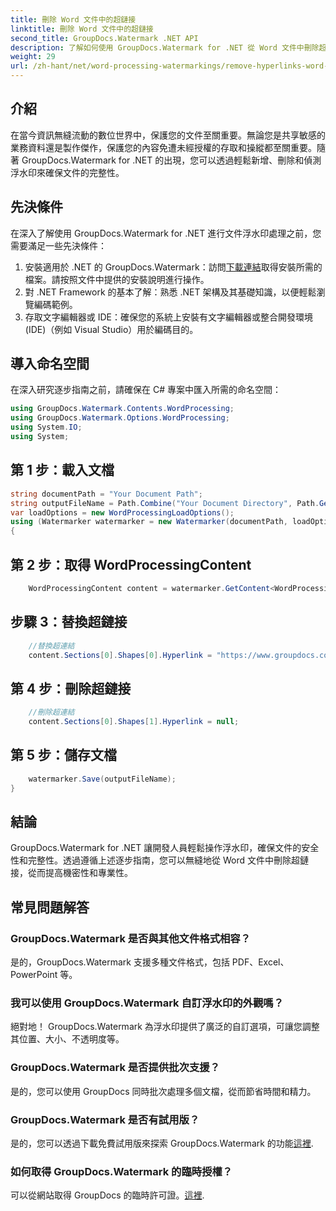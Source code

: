 ```yaml
---
title: 刪除 Word 文件中的超鏈接
linktitle: 刪除 Word 文件中的超鏈接
second_title: GroupDocs.Watermark .NET API
description: 了解如何使用 GroupDocs.Watermark for .NET 從 Word 文件中刪除超連結。輕鬆增強文件安全性。
weight: 29
url: /zh-hant/net/word-processing-watermarkings/remove-hyperlinks-word-docs/
---
```

## 介紹
在當今資訊無縫流動的數位世界中，保護您的文件至關重要。無論您是共享敏感的業務資料還是製作傑作，保護您的內容免遭未經授權的存取和操縱都至關重要。隨著 GroupDocs.Watermark for .NET 的出現，您可以透過輕鬆新增、刪除和偵測浮水印來確保文件的完整性。
## 先決條件
在深入了解使用 GroupDocs.Watermark for .NET 進行文件浮水印處理之前，您需要滿足一些先決條件：
1. 安裝適用於 .NET 的 GroupDocs.Watermark：訪問[下載連結](https://releases.groupdocs.com/Watermark/net/)取得安裝所需的檔案。請按照文件中提供的安裝說明進行操作。
2. 對 .NET Framework 的基本了解：熟悉 .NET 架構及其基礎知識，以便輕鬆瀏覽編碼範例。
3. 存取文字編輯器或 IDE：確保您的系統上安裝有文字編輯器或整合開發環境 (IDE)（例如 Visual Studio）用於編碼目的。

## 導入命名空間
在深入研究逐步指南之前，請確保在 C# 專案中匯入所需的命名空間：
```csharp
using GroupDocs.Watermark.Contents.WordProcessing;
using GroupDocs.Watermark.Options.WordProcessing;
using System.IO;
using System;
```
## 第 1 步：載入文檔
```csharp
string documentPath = "Your Document Path";
string outputFileName = Path.Combine("Your Document Directory", Path.GetFileName(documentPath));
var loadOptions = new WordProcessingLoadOptions();
using (Watermarker watermarker = new Watermarker(documentPath, loadOptions))
{
```
## 第 2 步：取得 WordProcessingContent
```csharp
    WordProcessingContent content = watermarker.GetContent<WordProcessingContent>();
```
## 步驟 3：替換超鏈接
```csharp
    //替換超連結
    content.Sections[0].Shapes[0].Hyperlink = "https://www.groupdocs.com/”；
```
## 第 4 步：刪除超鏈接
```csharp
    //刪除超連結
    content.Sections[0].Shapes[1].Hyperlink = null;
```
## 第 5 步：儲存文檔
```csharp
    watermarker.Save(outputFileName);
}
```

## 結論
GroupDocs.Watermark for .NET 讓開發人員輕鬆操作浮水印，確保文件的安全性和完整性。透過遵循上述逐步指南，您可以無縫地從 Word 文件中刪除超鏈接，從而提高機密性和專業性。
## 常見問題解答
### GroupDocs.Watermark 是否與其他文件格式相容？
是的，GroupDocs.Watermark 支援多種文件格式，包括 PDF、Excel、PowerPoint 等。
### 我可以使用 GroupDocs.Watermark 自訂浮水印的外觀嗎？
絕對地！ GroupDocs.Watermark 為浮水印提供了廣泛的自訂選項，可讓您調整其位置、大小、不透明度等。
### GroupDocs.Watermark 是否提供批次支援？
是的，您可以使用 GroupDocs 同時批次處理多個文檔，從而節省時間和精力。
### GroupDocs.Watermark 是否有試用版？
是的，您可以透過下載免費試用版來探索 GroupDocs.Watermark 的功能[這裡](https://releases.groupdocs.com/).
### 如何取得 GroupDocs.Watermark 的臨時授權？
可以從網站取得 GroupDocs 的臨時許可證。[這裡](https://purchase.groupdocs.com/temporary-license/).